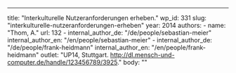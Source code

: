 ---
  title: "Interkulturelle Nutzeranforderungen erheben."
  wp_id: 331
  slug: "interkulturelle-nutzeranforderungen-erheben"
  year: 2014
  authors: 
    - 
      name: "Thom, A."
      url: 132
    - 
      internal_author_de: "/de/people/sebastian-meier"
      internal_author_en: "/en/people/sebastian-meier"
    - 
      internal_author_de: "/de/people/frank-heidmann"
      internal_author_en: "/en/people/frank-heidmann"
  outlet: "UP14, Stuttgart. http://dl.mensch-und-computer.de/handle/123456789/3925."
  body: ""

